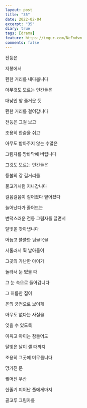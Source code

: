 ```yaml
---
layout: post
title: "35"
date: 2022-02-04
excerpt: "35"
diary: true
tags: [drama]
feature: https://imgur.com/NeFndvm
comments: false
---
```



전등은 

지붕에서

환한 거리를 내다봅니다

아무것도 모르는 인간들은

대낮인 양 즐거운 듯

환한 거리를 걸어갑니다

전등은 그걸 보고

조용히 한숨을 쉬고

아무도 받아주지 않는 수많은

그림자를 땅바닥에 버립니다

그것도 모르는 인간들은

등불의 강 길거리를

물고기처럼 지나갑니다

걸음걸음이 짙어졌다 옅어졌다

늘어났다가 줄어드는

변덕스러운 전등 그림자를 끌면서

달빛을 찾아냅니다

어둡고 쓸쓸한 뒷골목을

서둘러서 휙 날아들어

그곳의 가난한 아이가

놀라서 눈 떴을 때

그 눈 속으로 들어갑니다

그 허름한 집이

은의 궁전으로 보이게

아무도 없다는 사실을

잊을 수 있도록

이윽고 아이는 잠들어도

달빛은 날이 샐 때까지

조용히 그곳에 머무릅니다

망가진 문

찢어진 우산

한줄기 피어난 풀에게마저

골고루 그림자를 
